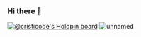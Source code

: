### Hi there 👋
[![@cristicode's Holopin board](https://holopin.io/api/user/board?user=cristicode)](https://holopin.io/@cristicode)
![unnamed](https://user-images.githubusercontent.com/59974081/192383474-1db3185c-4151-4187-8a31-b917b8ba02ee.png)

<!--
**CristiCode/CristiCode** is a ✨ _special_ ✨ repository because its `README.md` (this file) appears on your GitHub profile.

Here are some ideas to get you started:

- 🔭 I’m currently working on ...
- 🌱 I’m currently learning ...
- 👯 I’m looking to collaborate on ...
- 🤔 I’m looking for help with ...
- 💬 Ask me about ...
- 📫 How to reach me: ...
- 😄 Pronouns: ...
- ⚡ Fun fact: ...
-->
